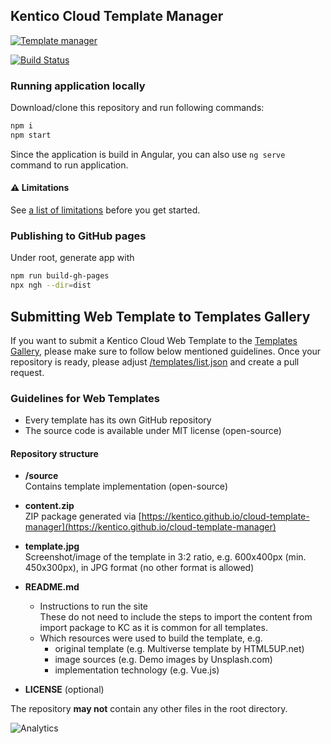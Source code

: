 ## Kentico Cloud Template Manager

[![Template manager](https://img.shields.io/badge/-Template%20Manager-brightgreen.svg)](https://kentico.github.io/cloud-template-manager/)

[![Build Status](https://api.travis-ci.com/Kentico/cloud-template-manager.svg?branch=master)](https://travis-ci.com/Kentico/cloud-template-manager)

### Running application locally

Download/clone this repository and run following commands:

```sh
npm i
npm start
```

Since the application is build in Angular, you can also use `ng serve` command to run application.

#### :warning: Limitations

See [a list of limitations](https://kentico.github.io/cloud-template-manager/limitations) before you get started.

### Publishing to GitHub pages

Under root, generate app with

```sh
npm run build-gh-pages
npx ngh --dir=dist
```

## Submitting Web Template to Templates Gallery

If you want to submit a Kentico Cloud Web Template to the [Templates Gallery](https://kentico.github.io/cloud-template-manager/templates), please make sure to follow below mentioned guidelines. Once your repository is ready, please adjust [/templates/list.json](/templates/list.json) and create a pull request.

### Guidelines for Web Templates

* Every template has its own GitHub repository
* The source code is available under MIT license (open-source)

#### Repository structure

* **/source**<br>Contains template implementation (open-source)
    
* **content.zip**<br>ZIP package generated via [https://kentico.github.io/cloud-template-manager](https://kentico.github.io/cloud-template-manager)

* **template.jpg**<br>Screenshot/image of the template in 3:2 ratio, e.g. 600x400px (min. 450x300px), in JPG format (no other format is allowed)

* **README.md**
  * Instructions to run the site<br>These do not need to include the steps to import the content from import package to KC as it is common for all templates.
  * Which resources were used to build the template, e.g.
    * original template (e.g. Multiverse template by HTML5UP.net)
    * image sources (e.g. Demo images by Unsplash.com)
    * implementation technology (e.g. Vue.js)
* **LICENSE** (optional)

The repository **may not** contain any other files in the root directory.

![Analytics](https://kentico-ga-beacon.azurewebsites.net/api/UA-69014260-4/Kentico/cloud-template-manager?pixel)
